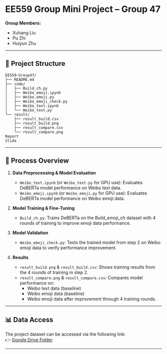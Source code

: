 # EE559 Group Mini Project – Group 47

**Group Members:**  
- Xuhang Liu  
- Pu Zhi  
- Huiyun Zhu  

---

## 📁 Project Structure
```
EE559-Group47/
├── README.md
├── code/
│   ├── Build_ch.py
│   ├── Weibo_emoji.ipynb
│   ├── Weibo_emoji.py
│   ├── Weibo_emoji_check.py
│   ├── Weibo_text.ipynb
│   └── Weibo_text.py
└── result/
    ├── result_build.csv
    ├── result_build.png
    ├── result_compare.csv
    └── result_compare.png
Report
Slide
```

---

## 🚀 Process Overview

1. **Data Preprocessing & Model Evaluation**
   - `Weibo_text.ipynb` (or `Weibo_text.py` for GPU use): Evaluates DeBERTa model performance on Weibo text data.
   - `Weibo_emoji.ipynb` (or `Weibo_emoji.py` for GPU use): Evaluates DeBERTa model performance on Weibo emoji data.

2. **Model Training & Fine-Tuning**
   - `Build_ch.py`: Trains DeBERTa on the Build_emoji_ch dataset with 4 rounds of training to improve emoji data performance.

3. **Model Validation**
   - `Weibo_emoji_check.py`: Tests the trained model from step 2 on Weibo emoji data to verify performance improvement.

4. **Results**
   - `result_build.png` & `result_build.csv`: Shows training results from the 4 rounds of training in step 2.
   - `result_compare.png` & `result_compare.csv`: Compares model performance on:
     - Weibo text data (baseline)
     - Weibo emoji data (baseline)
     - Weibo emoji data after improvement through 4 training rounds.

---

## 📊 Data Access

The project dataset can be accessed via the following link:  
👉 [Google Drive Folder](https://drive.google.com/drive/folders/1o_lfWTs4UHc1FmPSv-JyWe2leNqUXQlS?usp=sharing)

---
